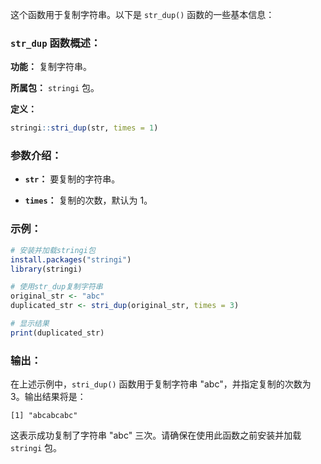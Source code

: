 这个函数用于复制字符串。以下是 `str_dup()` 函数的一些基本信息：

### `str_dup` 函数概述：

**功能：** 复制字符串。

**所属包：** `stringi` 包。

**定义：**
```R
stringi::stri_dup(str, times = 1)
```

### 参数介绍：

- **`str`：** 要复制的字符串。

- **`times`：** 复制的次数，默认为 1。

### 示例：

```R
# 安装并加载stringi包
install.packages("stringi")
library(stringi)

# 使用str_dup复制字符串
original_str <- "abc"
duplicated_str <- stri_dup(original_str, times = 3)

# 显示结果
print(duplicated_str)
```

### 输出：

在上述示例中，`stri_dup()` 函数用于复制字符串 "abc"，并指定复制的次数为 3。输出结果将是：

```
[1] "abcabcabc"
```

这表示成功复制了字符串 "abc" 三次。请确保在使用此函数之前安装并加载 `stringi` 包。